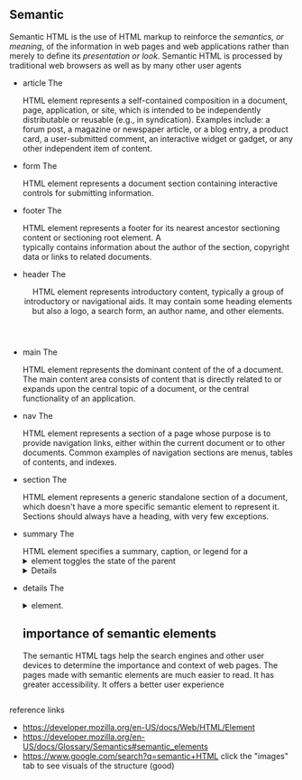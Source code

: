 ## Semantic

Semantic HTML is the use of HTML markup to reinforce the _semantics, or meaning_, of the information in web pages and web applications rather than merely to define its _presentation or look_. Semantic HTML is processed by traditional web browsers as well as by many other user agents

- article
  The <article> HTML element represents a self-contained composition in a document, page, application, or site, which is intended to be independently distributable or reusable (e.g., in syndication). Examples include: a forum post, a magazine or newspaper article, or a blog entry, a product card, a user-submitted comment, an interactive widget or gadget, or any other independent item of content.

- form
  The <form> HTML element represents a document section containing interactive controls for submitting information.

- footer
  The <footer> HTML element represents a footer for its nearest ancestor sectioning content or sectioning root element. A <footer> typically contains information about the author of the section, copyright data or links to related documents.

- header
  The <header> HTML element represents introductory content, typically a group of introductory or navigational aids. It may contain some heading elements but also a logo, a search form, an author name, and other elements.

- main
  The <main> HTML element represents the dominant content of the <body> of a document. The main content area consists of content that is directly related to or expands upon the central topic of a document, or the central functionality of an application.

- nav
  The <nav> HTML element represents a section of a page whose purpose is to provide navigation links, either within the current document or to other documents. Common examples of navigation sections are menus, tables of contents, and indexes.

- section
  The <section> HTML element represents a generic standalone section of a document, which doesn't have a more specific semantic element to represent it. Sections should always have a heading, with very few exceptions.

- summary
  The <summary> HTML element specifies a summary, caption, or legend for a <details> element's disclosure box. Clicking the <summary> element toggles the state of the parent <details> element open and closed.

- details
  The <details> HTML element creates a disclosure widget in which information is visible only when the widget is toggled into an "open" state. A summary or label must be provided using the <summary> element.

  ## importance of semantic elements

  The semantic HTML tags help the search engines and other user devices to determine the importance and context of web pages. The pages made with semantic elements are much easier to read. It has greater accessibility. It offers a better user experience


reference links

- https://developer.mozilla.org/en-US/docs/Web/HTML/Element
- https://developer.mozilla.org/en-US/docs/Glossary/Semantics#semantic_elements
- https://www.google.com/search?q=semantic+HTML click the "images" tab to see visuals of the structure (good)
